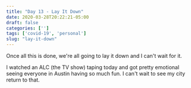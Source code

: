 ```yaml
---
title: "Day 13 - Lay It Down"
date: 2020-03-28T20:22:21-05:00
draft: false
categories: ['']
tags: ['covid-19', 'personal']
slug: "lay-it-down"
---
```


Once all this is done, we're all going to lay it down and I can't wait for it.

I watched an ALC (the TV show) taping today and got pretty emotional seeing everyone in Austin having so much fun.
I can't wait to see my city return to that.
